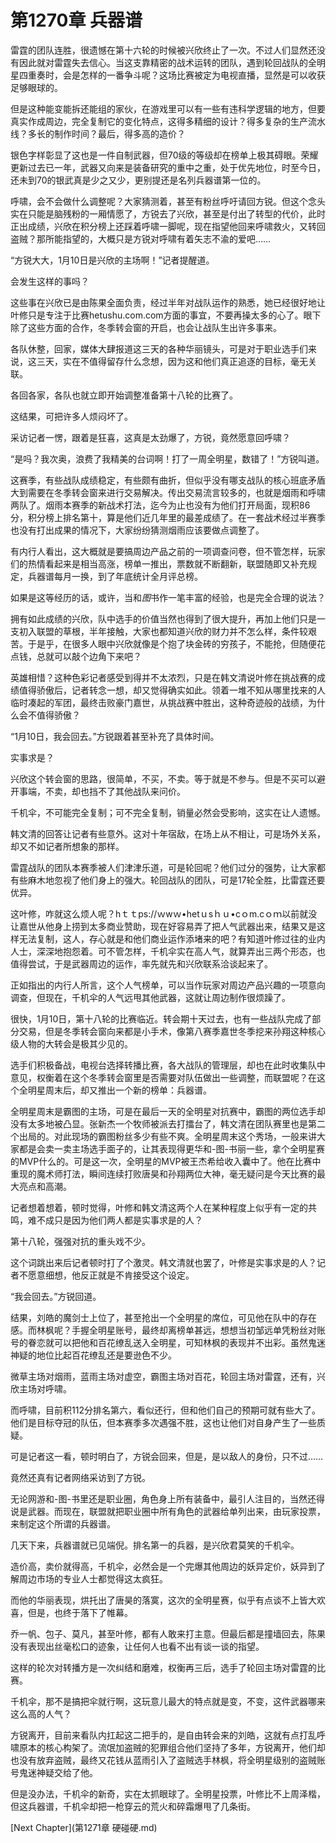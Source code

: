 # 第1270章 兵器谱

雷霆的团队连胜，很遗憾在第十六轮的时候被兴欣终止了一次。不过人们显然还没有因此就对雷霆失去信心。当这支靠精密的战术运转的团队，遇到轮回战队的全明星四重奏时，会是怎样的一番争斗呢？这场比赛被定为电视直播，显然是可以收获足够眼球的。

但是这种能变能拆还能组的家伙，在游戏里可以有一些有违科学逻辑的地方，但要真实作成周边，完全复制它的变化特点，这得多精细的设计？得多复杂的生产流水线？多长的制作时间？最后，得多高的造价？

银色字样彰显了这也是一件自制武器，但70级的等级却在榜单上极其碍眼。荣耀更新过去已一年，武器又向来是装备研究的重中之重，处于优先地位，时至今日，还未到70的银武真是少之又少，更别提还是名列兵器谱第一位的。

呼啸，会不会做什么调整呢？大家猜测着，甚至有粉丝呼吁请回方锐。但这个念头实在只能是脑残粉的一厢情愿了，方锐去了兴欣，甚至是付出了转型的代价，此时正出成绩，兴欣在积分榜上还踩着呼啸一脚呢，现在指望他回来呼啸救火，又转回盗贼？那所能指望的，大概只是方锐对呼啸有着矢志不渝的爱吧……

“方锐大大，1月10日是兴欣的主场啊！”记者提醒道。

会发生这样的事吗？

这些事在兴欣已是由陈果全面负责，经过半年对战队运作的熟悉，她已经很好地让叶修只是专注于比赛hetushu.com.com方面的事宜，不要再操太多的心了。眼下除了这些方面的合作，冬季转会窗的开启，也会让战队生出许多事来。

各队休整，回家，媒体大肆报道这三天的各种华丽镜头，可是对于职业选手们来说，这三天，实在不值得留存什么念想，因为这和他们真正追逐的目标，毫无关联。

各回各家，各队也就立即开始调整准备第十八轮的比赛了。

这结果，可把许多人烦闷坏了。

采访记者一愣，跟着是狂喜，这真是太劲爆了，方锐，竟然愿意回呼啸？

“是吗？我次奥，浪费了我精美的台词啊！打了一周全明星，数错了！”方锐叫道。

这赛季，有些战队成绩稳定，有些颇有曲折，但似乎没有哪支战队的核心班底矛盾大到需要在冬季转会窗来进行交易解决。传出交易流言较多的，也就是烟雨和呼啸两队了。烟雨本赛季的新战术打法，迄今为止也没有为他们打开局面，现积86分，积分榜上排名第十，算是他们近几年里的最差成绩了。在一套战术经过半赛季也没有打出成果的情况下，大家纷纷猜测烟雨应该要做点调整了。

有内行人看出，这大概就是要搞周边产品之前的一项调查问卷，但不管怎样，玩家们的热情看起来是相当高涨，榜单一推出，票数就不断翻新，联盟随即又补充规定，兵器谱每月一换，到了年底统计全月评总榜。

如果是这等经历的话，或许，当和*图*书作一笔丰富的经验，也是完全合理的说法？

拥有如此成绩的兴欣，队中选手的价值当然也得到了很大提升，再加上他们只是一支初入联盟的草根，半年接触，大家也都知道兴欣的财力并不怎么样，条件较艰苦。于是乎，在很多人眼中兴欣就像是个抱了块金砖的穷孩子，不能抢，但随便花点钱，总就可以敲个边角下来吧？

英雄相惜？这种色彩记者感受到得并不太浓烈，只是在韩文清说叶修在挑战赛的成绩值得骄傲后，记者转念一想，却又觉得确实如此。领着一堆不知从哪里找来的人临时凑起的军团，最终击败豪门嘉世，从挑战赛中胜出，这种奇迹般的战绩，为什么会不值得骄傲？

“1月10日，我会回去。”方锐跟着甚至补充了具体时间。

实事求是？

兴欣这个转会窗的思路，很简单，不买，不卖。等于就是不参与。但是不买可以避开事端，不卖，却也挡不了其他战队来问价。

千机伞，不可能完全复制；可不完全复制，销量必然会受影响，这实在让人遗憾。

韩文清的回答让记者有些意外。这对十年宿敌，在场上从不相让，可是场外关系，却又不如记者所想象的那样。

雷霆战队的团队本赛季被人们津津乐道，可是轮回呢？他们过分的强势，让大家都有些麻木地忽视了他们身上的强大。轮回战队的团队，可是17轮全胜，比雷霆还要优异。

这叶修，咋就这么烦人呢？hｔｔps://ｗwｗ•hetｕsｈｕ•cｏm.cｏｍ以前就没让嘉世从他身上捞到太多商业赞助，现在好容易弄了把人气武器出来，结果又是这样无法复制，这人，存心就是和他们商业运作添堵来的吧？有知道叶修过往的业内人士，深深地抱怨着。可不管怎样，千机伞实在高人气，就算弄出三两个形态，也值得尝试，于是武器周边的运作，率先就先和兴欣联系洽谈起来了。

正如指出的内行人所言，这个人气榜单，可以当作玩家对周边产品兴趣的一项意向调查，但现在，千机伞的人气远甩其他武器，这就让周边制作很烦躁了。

很快，1月10日，第十八轮的比赛临近。转会期十天过去，也有一些战队完成了部分交易，但是冬季转会窗向来都是小手术，像第八赛季嘉世冬季挖来孙翔这种核心级人物的大转会是极其少见的。

选手们积极备战，电视台选择转播比赛，各大战队的管理层，却也在此时收集队中意见，权衡着在这个冬季转会窗里是否需要对队伍做出一些调整，而联盟呢？在这个全明星周末后，却又推出一个新的榜单：兵器谱。

全明星周末是霸图的主场，可是在最后一天的全明星对抗赛中，霸图的两位选手却没有太多地被凸显。张新杰一个牧师被派去打擂台了，韩文清在团队赛里也是第二个出局的。对此现场的霸图粉丝多少有些不爽。全明星周末这个秀场，一般来讲大家都是会卖一卖主场选手面子的，让其表现得更华和-图-书丽一些，拿个全明星赛的MVP什么的。可是这一次，全明星的MVP被王杰希给收入囊中了。他在比赛中重现的魔术师打法，瞬间连续打败唐昊和孙翔两位大神，毫无疑问是今天比赛的最大亮点和高潮。

记者想着想着，顿时觉得，叶修和韩文清这两个人在某种程度上似乎有一定的共鸣，难不成只是因为他们两人都是实事求是的人？

第十八轮，强强对抗的重头戏不少。

这个词跳出来后记者顿时打了个激灵。韩文清就也罢了，叶修是实事求是的人？记者不愿意细想，他反正就是不肯接受这个设定。

“我会回去。”方锐回道。

结果，刘皓的魔剑士上位了，甚至抢出一个全明星的席位，可见他在队中的存在感。而林枫呢？手握全明星账号，最终却离榜单甚远，想想当初邹远单凭粉丝对账号的眷恋就可以把他和百花缭乱送入全明星，可知林枫的表现并不出彩。虽然鬼迷神疑的地位比起百花缭乱还是要逊色不少。

微草主场对烟雨，蓝雨主场对虚空，霸图主场对百花，轮回主场对雷霆，还有，兴欣主场对呼啸。

而呼啸，目前积112分排名第六，看似还行，但和他们自己的预期可就有些大了。他们是目标夺冠的队伍，但本赛季多次遇强不胜，这也让他们对自身产生了一些质疑。

可是记者这一看，顿时明白了，方锐会回来，但是，是以敌人的身份，只不过……

竟然还真有记者网络采访到了方锐。

无论网游和-图-书里还是职业圈，角色身上所有装备中，最引人注目的，当然还得说是武器。而现在，联盟就把职业圈中所有角色的武器给单列出来，由玩家投票，来制定这个所谓的兵器谱。

几天下来，兵器谱就已见端倪。排名第一的兵器，是兴欣君莫笑的千机伞。

造价高，卖价就得高，千机伞，必然会是一个完爆其他周边的妖异定价，妖异到了解周边市场的专业人士都觉得这太疯狂。

而他的华丽表现，烘托出了唐昊的落寞，这次的全明星赛，似乎有点谈不上皆大欢喜，但是，也终于落下了帷幕。

乔一帆、包子、莫凡，甚至叶修，都有人敢来打主意。但最后都是撞墙回去，陈果没有表现出丝毫松口的迹象，让任何人也看不出有谈一谈的指望。

这样的轮次对转播方是一次纠结和磨难，权衡再三后，选手了轮回主场对雷霆的比赛。

千机伞，那不是搞把伞就行啊，这玩意儿最大的特点就是变，不变，这件武器哪来这么高的人气？

方锐离开，目前来看队内扛起这二把手的，是自由转会来的刘皓，这就有点打乱呼啸原本的核心构架了。流氓加盗贼的犯罪组合他们坚持了多年，方锐离开，他们却也没有放弃盗贼，最终又花钱从蓝雨引入了盗贼选手林枫，将全明星级别的盗贼账号鬼迷神疑交给了他。

但是没办法，千机伞的新奇，实在太抓眼球了。全明星投票，叶修比不上周泽楷，但这兵器谱，千机伞却把一枪穿云的荒火和碎霜爆甩了几条街。



[Next Chapter](第1271章 硬碰硬.md)